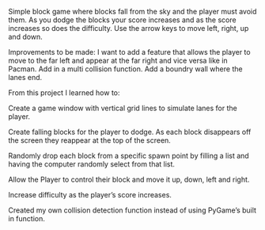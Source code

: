 Simple block game where blocks fall from the sky and the player must avoid them. As you dodge the blocks your score increases and as the score increases so does the difficulty. Use the arrow keys to move left, right, up and down.

Improvements to be made: 
I want to add a feature that allows the player to move to the far left and appear at the far right and vice versa like in Pacman. 
Add in a multi collision function.
Add a boundry wall where the lanes end.

From this project I learned how to:

Create a game window with vertical grid lines to simulate lanes for the player.

Create falling blocks for the player to dodge. As each block disappears off the screen they reappear at the top of the screen.

Randomly drop each block from a specific spawn point by filling a list and having the computer randomly select from that list.

Allow the Player to control their block and move it up, down, left and right.

Increase difficulty as the player’s score increases.

Created my own collision detection function instead of using PyGame’s built in function.
